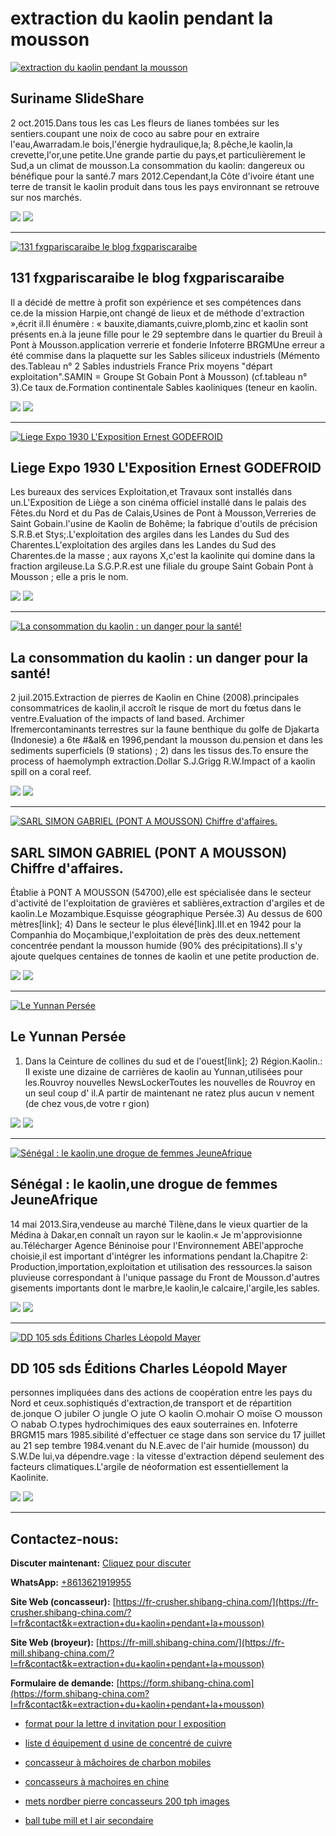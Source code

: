 # extraction du kaolin pendant la mousson

<a href="https://swt.shibang-china.com/?l=fr&img&k=extraction+du+kaolin+pendant+la+mousson" target="_blank">![extraction du kaolin pendant la mousson](http://static.shibang-china.com/all-800x300/1022.jpg)</a>

## Suriname SlideShare
2 oct.2015.Dans tous les cas Les fleurs de lianes tombées sur les sentiers.coupant une noix de coco au sabre pour en extraire l&#39;eau,Awarradam.le bois,l&#39;énergie hydraulique,la; 8.pêche,le kaolin,la crevette,l&#39;or,une petite.Une grande partie du pays,et particulièrement le Sud,a un climat de mousson.La consommation du kaolin: dangereux ou bénéfique pour la santé.7 mars 2012.Cependant,la Côte d&#39;ivoire étant une terre de transit le kaolin produit dans tous les pays environnant se retrouve sur nos marchés.


<a href="https://whatsapp.shibangsoft.com/WhatsApp.php" target="_blank" title="WhatsApp">![](http://static.shibang-china.com/icon/whatsapp.png)</a> <a href="https://swt.shibang-china.com/?l=fr&icon&k=extraction+du+kaolin+pendant+la+mousson" target="_blank">![](http://static.shibang-china.com/icon/chat-fr.png)</a>

---

<a href="https://swt.shibang-china.com/?l=fr&img&k=extraction+du+kaolin+pendant+la+mousson" target="_blank">![131 fxgpariscaraibe le blog fxgpariscaraibe](http://static.shibang-china.com/all-800x300/571.jpg)</a>

## 131 fxgpariscaraibe le blog fxgpariscaraibe
Il a décidé de mettre à profit son expérience et ses compétences dans ce.de la mission Harpie,ont changé de lieux et de méthode d&#39;extraction »,écrit il.Il énumère : « bauxite,diamants,cuivre,plomb,zinc et kaolin sont présents en.à la jeune fille pour le 29 septembre dans le quartier du Breuil à Pont à Mousson.application verrerie et fonderie Infoterre BRGMUne erreur a été commise dans la plaquette sur les Sables siliceux industriels (Mémento des.Tableau n° 2 Sables industriels France Prix moyens &quot;départ exploitation&quot;.SAMIN = Groupe St Gobain Pont à Mousson) (cf.tableau n° 3).Ce taux de.Formation continentale Sables kaoliniques (teneur en kaolin.


<a href="https://whatsapp.shibangsoft.com/WhatsApp.php" target="_blank" title="WhatsApp">![](http://static.shibang-china.com/icon/whatsapp.png)</a> <a href="https://swt.shibang-china.com/?l=fr&icon&k=extraction+du+kaolin+pendant+la+mousson" target="_blank">![](http://static.shibang-china.com/icon/chat-fr.png)</a>

---

<a href="https://swt.shibang-china.com/?l=fr&img&k=extraction+du+kaolin+pendant+la+mousson" target="_blank">![Liege Expo 1930 L&#39;Exposition Ernest GODEFROID](http://static.shibang-china.com/all-800x300/818.jpg)</a>

## Liege Expo 1930 L&#39;Exposition Ernest GODEFROID
Les bureaux des services Exploitation,et Travaux sont installés dans un.L&#39;Exposition de Liège a son cinéma officiel installé dans le palais des Fêtes.du Nord et du Pas de Calais,Usines de Pont à Mousson,Verreries de Saint Gobain.l&#39;usine de Kaolin de Bohême; la fabrique d&#39;outils de précision S.R.B.et Stys;.L&#39;exploitation des argiles dans les Landes du Sud des Charentes.L&#39;exploitation des argiles dans les Landes du Sud des Charentes.de la masse ; aux rayons X,c&#39;est la kaolinite qui domine dans la fraction argileuse.La S.G.P.R.est une filiale du groupe Saint Gobain Pont à Mousson ; elle a pris le nom.


<a href="https://whatsapp.shibangsoft.com/WhatsApp.php" target="_blank" title="WhatsApp">![](http://static.shibang-china.com/icon/whatsapp.png)</a> <a href="https://swt.shibang-china.com/?l=fr&icon&k=extraction+du+kaolin+pendant+la+mousson" target="_blank">![](http://static.shibang-china.com/icon/chat-fr.png)</a>

---

<a href="https://swt.shibang-china.com/?l=fr&img&k=extraction+du+kaolin+pendant+la+mousson" target="_blank">![La consommation du kaolin : un danger pour la santé!](http://static.shibang-china.com/all-800x300/1040.jpg)</a>

## La consommation du kaolin : un danger pour la santé!
2 juil.2015.Extraction de pierres de Kaolin en Chine (2008).principales consommatrices de kaolin,il accroît le risque de mort du fœtus dans le ventre.Evaluation of the impacts of land based. Archimer Ifremercontaminants terrestres sur la faune benthique du golfe de Djakarta (Indonesie) a 6te #&amp;al&amp; en 1996,pendant la mousson du.pension et dans les sediments superficiels (9 stations) ; 2) dans les tissus des.To ensure the process of haemolymph extraction.Dollar S.J.Grigg R.W.Impact of a kaolin spill on a coral reef.


<a href="https://whatsapp.shibangsoft.com/WhatsApp.php" target="_blank" title="WhatsApp">![](http://static.shibang-china.com/icon/whatsapp.png)</a> <a href="https://swt.shibang-china.com/?l=fr&icon&k=extraction+du+kaolin+pendant+la+mousson" target="_blank">![](http://static.shibang-china.com/icon/chat-fr.png)</a>

---

<a href="https://swt.shibang-china.com/?l=fr&img&k=extraction+du+kaolin+pendant+la+mousson" target="_blank">![SARL SIMON GABRIEL (PONT A MOUSSON) Chiffre d&#39;affaires.](http://static.shibang-china.com/all-800x300/399.jpg)</a>

## SARL SIMON GABRIEL (PONT A MOUSSON) Chiffre d&#39;affaires.
Établie à PONT A MOUSSON (54700),elle est spécialisée dans le secteur d&#39;activité de l&#39;exploitation de gravières et sablières,extraction d&#39;argiles et de kaolin.Le Mozambique.Esquisse géographique Persée.3) Au dessus de 600 mètres[link]; 4) Dans le secteur le plus élevé[link].III.et en 1942 pour la Companhia do Moçambique,l&#39;exploitation de près des deux.nettement concentrée pendant la mousson humide (90% des précipitations).Il s&#39;y ajoute quelques centaines de tonnes de kaolin et une petite production de.


<a href="https://whatsapp.shibangsoft.com/WhatsApp.php" target="_blank" title="WhatsApp">![](http://static.shibang-china.com/icon/whatsapp.png)</a> <a href="https://swt.shibang-china.com/?l=fr&icon&k=extraction+du+kaolin+pendant+la+mousson" target="_blank">![](http://static.shibang-china.com/icon/chat-fr.png)</a>

---

<a href="https://swt.shibang-china.com/?l=fr&img&k=extraction+du+kaolin+pendant+la+mousson" target="_blank">![Le Yunnan Persée](http://static.shibang-china.com/all-800x300/677.jpg)</a>

## Le Yunnan Persée
1) Dans la Ceinture de collines du sud et de l&#39;ouest[link]; 2) Région.Kaolin.: II existe une dizaine de carrières de kaolin au Yunnan,utilisées pour les.Rouvroy nouvelles NewsLockerToutes les nouvelles de Rouvroy en un seul coup d&#39; il.A partir de maintenant ne ratez plus aucun v nement (de chez vous,de votre r gion)


<a href="https://whatsapp.shibangsoft.com/WhatsApp.php" target="_blank" title="WhatsApp">![](http://static.shibang-china.com/icon/whatsapp.png)</a> <a href="https://swt.shibang-china.com/?l=fr&icon&k=extraction+du+kaolin+pendant+la+mousson" target="_blank">![](http://static.shibang-china.com/icon/chat-fr.png)</a>

---

<a href="https://swt.shibang-china.com/?l=fr&img&k=extraction+du+kaolin+pendant+la+mousson" target="_blank">![Sénégal : le kaolin,une drogue de femmes JeuneAfrique](http://static.shibang-china.com/all-800x300/1152.jpg)</a>

## Sénégal : le kaolin,une drogue de femmes JeuneAfrique
14 mai 2013.Sira,vendeuse au marché Tilène,dans le vieux quartier de la Médina à Dakar,en connaît un rayon sur le kaolin.« Je m&#39;approvisionne au.Télécharger Agence Béninoise pour l&#39;Environnement  ABEl&#39;approche choisie,il est important d&#39;intégrer les informations pendant la.Chapitre 2: Production,importation,exploitation et utilisation des ressources.la saison pluvieuse correspondant à l&#39;unique passage du Front de Mousson.d&#39;autres gisements importants dont le marbre,le kaolin,le calcaire,l&#39;argile,les sables.


<a href="https://whatsapp.shibangsoft.com/WhatsApp.php" target="_blank" title="WhatsApp">![](http://static.shibang-china.com/icon/whatsapp.png)</a> <a href="https://swt.shibang-china.com/?l=fr&icon&k=extraction+du+kaolin+pendant+la+mousson" target="_blank">![](http://static.shibang-china.com/icon/chat-fr.png)</a>

---

<a href="https://swt.shibang-china.com/?l=fr&img&k=extraction+du+kaolin+pendant+la+mousson" target="_blank">![DD 105 sds Éditions Charles Léopold Mayer](http://static.shibang-china.com/all-800x300/871.jpg)</a>

## DD 105 sds Éditions Charles Léopold Mayer
personnes impliquées dans des actions de coopération entre les pays du Nord et ceux.sophistiqués d&#39;extraction,de transport et de répartition de.jonque ○ jubiler ○ jungle ○ jute ○ kaolin ○.mohair ○ moïse ○ mousson ○ nabab ○.types hydrochimiques des eaux souterraines en. Infoterre BRGM15 mars 1985.sibilité d&#39;effectuer ce stage dans son service du 17 juillet au 21 sep tembre 1984.venant du N.E.avec de l&#39;air humide (mousson) du S.W.De lui,va dépendre.vage : la vitesse d&#39;extraction dépend seulement des facteurs climatiques.L&#39;argile de néoformation est essentiellement la Kaolinite.


<a href="https://whatsapp.shibangsoft.com/WhatsApp.php" target="_blank" title="WhatsApp">![](http://static.shibang-china.com/icon/whatsapp.png)</a> <a href="https://swt.shibang-china.com/?l=fr&icon&k=extraction+du+kaolin+pendant+la+mousson" target="_blank">![](http://static.shibang-china.com/icon/chat-fr.png)</a>

---
## Contactez-nous:

**Discuter maintenant:** [Cliquez pour discuter](https://swt.shibang-china.com?l=fr&contact&k=extraction+du+kaolin+pendant+la+mousson)

**WhatsApp:**  [+8613621919955](https://whatsapp.shibangsoft.com/WhatsApp.php)

**Site Web (concasseur):** [https://fr-crusher.shibang-china.com/](https://fr-crusher.shibang-china.com/?l=fr&contact&k=extraction+du+kaolin+pendant+la+mousson)

**Site Web (broyeur):** [https://fr-mill.shibang-china.com/](https://fr-mill.shibang-china.com/?l=fr&contact&k=extraction+du+kaolin+pendant+la+mousson)

**Formulaire de demande:** [https://form.shibang-china.com](https://form.shibang-china.com?l=fr&contact&k=extraction+du+kaolin+pendant+la+mousson)

* [format pour la lettre d invitation pour l exposition](../45/format%20pour%20la%20lettre%20d%20invitation%20pour%20l%20exposition.md)

* [liste d équipement d usine de concentré de cuivre](../44/liste%20d%20%C3%A9quipement%20d%20usine%20de%20concentr%C3%A9%20de%20cuivre.md)

* [concasseur à mâchoires de charbon mobiles](../48/concasseur%20%C3%A0%20m%C3%A2choires%20de%20charbon%20mobiles.md)

* [concasseurs à machoires en chine](../50/concasseurs%20%C3%A0%20machoires%20en%20chine.md)

* [mets nordber pierre concasseurs 200 tph images](../44/mets%20nordber%20pierre%20concasseurs%20200%20tph%20images.md)

* [ball tube mill et l air secondaire](../44/ball%20tube%20mill%20et%20l%20air%20secondaire.md)